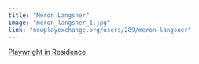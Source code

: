 ```yaml
---
title: "Meron Langsner"
image: "meron_langsner_1.jpg"
link: "newplayexchange.org/users/289/meron-langsner"
---
```


[Playwright in Residence](/programs/collaboration-fund)
